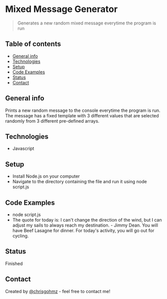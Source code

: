# Mixed Message Generator
> Generates a new random mixed message everytime the program is run

## Table of contents
* [General info](#general-info)
* [Technologies](#technologies)
* [Setup](#setup)
* [Code Examples](#code-examples)
* [Status](#status)
* [Contact](#contact)

## General info
Prints a new random message to the console everytime the program is run. The message has a fixed template with 3 different values that are selected randomly from 3 different pre-defined arrays.

## Technologies
* Javascript

## Setup
* Install Node.js on your computer
* Navigate to the directory containing the file and run it using node script.js

## Code Examples
* node script.js
* The quote for today is: I can't change the direction of the wind, but I can adjust my sails to always reach my destination. - Jimmy Dean. You will have Beef Lasagne for dinner. For today's activity, you will go out for cycling.

## Status
Finished

## Contact
Created by [@chrisgohmz](https://github.com/chrisgohmz/) - feel free to contact me!
